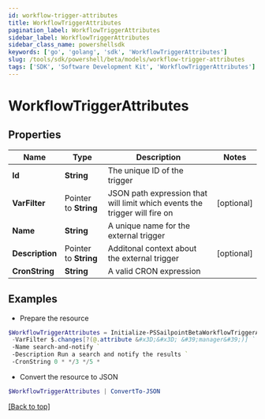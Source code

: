 ```yaml
---
id: workflow-trigger-attributes
title: WorkflowTriggerAttributes
pagination_label: WorkflowTriggerAttributes
sidebar_label: WorkflowTriggerAttributes
sidebar_class_name: powershellsdk
keywords: ['go', 'golang', 'sdk', 'WorkflowTriggerAttributes'] 
slug: /tools/sdk/powershell/beta/models/workflow-trigger-attributes
tags: ['SDK', 'Software Development Kit', 'WorkflowTriggerAttributes']
---
```



# WorkflowTriggerAttributes

## Properties

Name | Type | Description | Notes
------------ | ------------- | ------------- | -------------
**Id** |  **String** | The unique ID of the trigger | 
**VarFilter** |  Pointer to **String** | JSON path expression that will limit which events the trigger will fire on | [optional] 
**Name** |  **String** | A unique name for the external trigger | 
**Description** |  Pointer to **String** | Additonal context about the external trigger | [optional] 
**CronString** |  **String** | A valid CRON expression | 

## Examples

- Prepare the resource
```powershell
$WorkflowTriggerAttributes = Initialize-PSSailpointBetaWorkflowTriggerAttributes  -Id idn:identity-attributes-changed `
 -VarFilter $.changes[?(@.attribute &#x3D;&#x3D; &#39;manager&#39;)] `
 -Name search-and-notify `
 -Description Run a search and notify the results `
 -CronString 0 * */3 */5 *
```

- Convert the resource to JSON
```powershell
$WorkflowTriggerAttributes | ConvertTo-JSON
```


[[Back to top]](#) 

